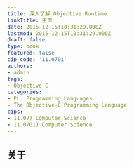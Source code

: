 ```yaml
---
title: 深入了解 Objective Runtime
linkTitle: 主页
date: 2015-12-15T10:31:29.000Z
lastmod: 2015-12-15T10:31:29.000Z
draft: false
type: book
featured: false
cip_code: '11.0701'
authors:
- admin
tags:
- Objective-C
categories:
- PL. Programming Languages
- The Objective-C Programming Language
cips:
- 11.07) Computer Science
- 11.0701) Computer Science
---
```


## 关于

